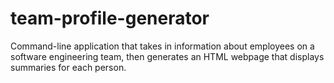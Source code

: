 # team-profile-generator
Command-line application that takes in information about employees on a software engineering team, then generates an HTML webpage that displays summaries for each person.
